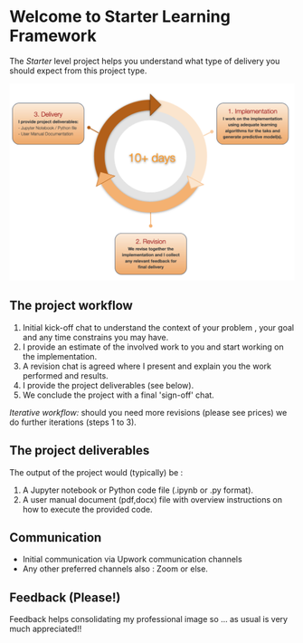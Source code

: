 # Welcome to Starter Learning Framework

The _Starter_ level project helps you understand what type of delivery you should expect from this project type.



![sample ](./sample_starter_project.png)

## The project workflow
 
  1. Initial kick-off chat to understand the context of your problem , your goal and any time constrains you may have.
  2. I provide an estimate of the involved work to you and start working on the implementation.
  3. A revision chat is agreed where I present and explain you the work performed and results.
  4. I provide the project deliverables (see below).
  5. We conclude the project with a final 'sign-off' chat.  

  *Iterative workflow:* should you need more revisions (please see prices) we do further iterations (steps 1 to 3).    

## The project deliverables

The output of the project would (typically) be :

  1. A Jupyter notebook or Python code file (.ipynb or .py format).
  2. A user manual document (pdf,docx) file with overview instructions on how to execute the provided code.

## Communication

  - Initial communication via Upwork communication channels
  - Any other preferred channels also : Zoom or else.

## Feedback (Please!)

Feedback helps consolidating my professional image so ... as usual is very much appreciated!!


```{tableofcontents}
```
